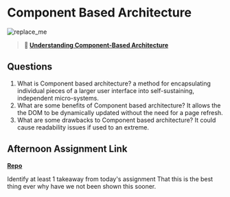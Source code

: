# Component Based Architecture

![replace_me](https://codeworks.blob.core.windows.net/public/assets/img/illustrations/placeholder.svg)

> **📖 [Understanding Component-Based Architecture](https://codeworksacademy.com/fs-student-guide/resources/wk6/01-Component-Based-Architecture)**

## Questions

1. What is Component based architecture?
a method for encapsulating individual pieces of a larger user interface into self-sustaining, independent micro-systems.
2. What are some benefits of Component based architecture?
It allows the the DOM to be dynamically updated without the need for a page refresh.
3. What are some drawbacks to Component based architecture?
It could cause readability issues if used to an extreme.
## Afternoon Assignment Link

**[Repo](https://github.com/ConnerSeely/vue-playground-practice)**

Identify at least 1 takeaway from today's assignment
That this is the best thing ever why have we not been shown this sooner.